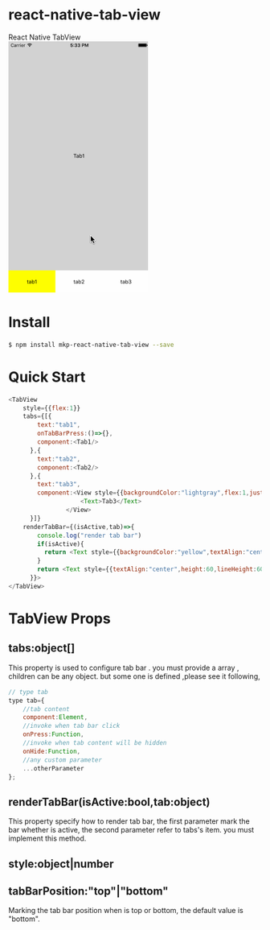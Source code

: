 # react-native-tab-view
React Native TabView<br/>
<img src="https://raw.githubusercontent.com/MonkeyKingPlus/react-native-tab-view/master/test/screenshot/react-native-tab-view-demo.gif"/>

# Install
```bash
$ npm install mkp-react-native-tab-view --save
```

# Quick Start
```javascript
<TabView
    style={{flex:1}}
    tabs={[{
        text:"tab1",
        onTabBarPress:()=>{},
        component:<Tab1/>
      },{
        text:"tab2",
        component:<Tab2/>
      },{
        text:"tab3",
        component:<View style={{backgroundColor:"lightgray",flex:1,justifyContent:"center",alignItems:"center"}}>
                    <Text>Tab3</Text>
                </View>
      }]}
    renderTabBar={(isActive,tab)=>{
        console.log("render tab bar")
        if(isActive){
          return <Text style={{backgroundColor:"yellow",textAlign:"center",height:60,lineHeight:60}}>{tab.text}</Text>
        }
        return <Text style={{textAlign:"center",height:60,lineHeight:60}}>{tab.text}</Text>
      }}>
</TabView>
```
# TabView Props
## tabs:object[]
This property is used to configure tab bar . you must provide a array , children can be any object. but some one is defined ,please see it following,
```javascript
// type tab
type tab={
	//tab content
	component:Element,
	//invoke when tab bar click
	onPress:Function,
	//invoke when tab content will be hidden
	onHide:Function,
	//any custom parameter
	...otherParameter
};
```
## renderTabBar(isActive:bool,tab:object)
This property specify how to render tab bar, the first parameter mark the bar whether is active, the second parameter refer to tabs's item.
you must implement this method.
## style:object|number
## tabBarPosition:"top"|"bottom"
Marking the tab bar position when is top or bottom, the default value is "bottom".
